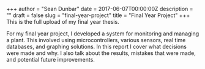 +++
author = "Sean Dunbar"
date = 2017-06-07T00:00:00Z
description = ""
draft = false
slug = "final-year-project"
title = "Final Year Project"
+++
This is the full upload of my final year thesis.

For my final year project, I developed a system for monitoring and managing a plant. This involved using microcontrollers, various sensors, real time databases, and graphing solutions. In this report I cover what decisions were made and why. I also talk about the results, mistakes that were made, and potential future improvements.
<object data="/pdf/iotplant.pdf" type="application/pdf" width="100%" height="1024x"></object>
